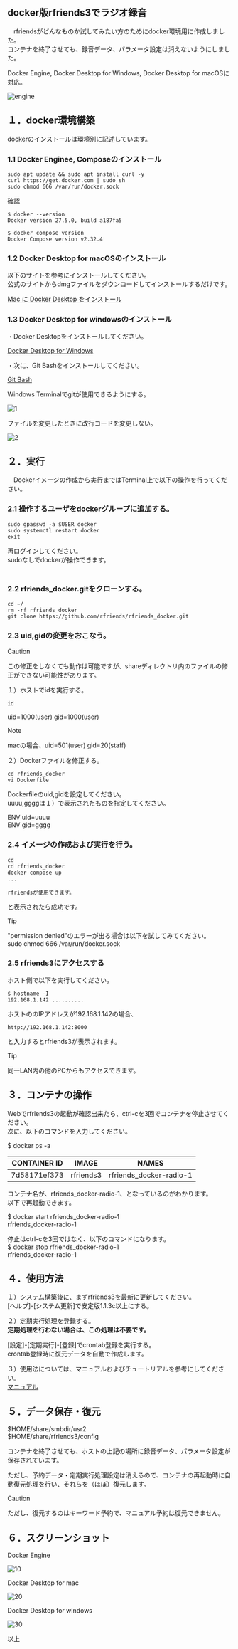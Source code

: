 ## docker版rfriends3でラジオ録音  
   
　rfriendsがどんなものか試してみたい方のためにdocker環境用に作成しました。  
 コンテナを終了させても、録音データ、パラメータ設定は消えないようにしました。  
   
 Docker Engine, Docker Desktop for Windows, Docker Desktop for macOSに対応。  
  
![engine](https://github.com/user-attachments/assets/2d6ffc34-7771-438e-9057-0cf7ccb93a28)
  
## １．docker環境構築
  
dockerのインストールは環境別に記述しています。  
  
### 1.1 Docker Enginee, Composeのインストール  
  
```
sudo apt update && sudo apt install curl -y  
curl https://get.docker.com | sudo sh  
sudo chmod 666 /var/run/docker.sock  
```  
確認  
```  
$ docker --version  
Docker version 27.5.0, build a187fa5  
  
$ docker compose version  
Docker Compose version v2.32.4
```  
  
### 1.2 Docker Desktop for macOSのインストール  
  
以下のサイトを参考にインストールしてください。  
公式のサイトからdmgファイルをダウンロードしてインストールするだけです。  
  
[Mac に Docker Desktop をインストール](https://docs.docker.jp/docker-for-mac/install.html)    
  
### 1.3 Docker Desktop for windowsのインストール  

・Docker Desktopをインストールしてください。  
  
[Docker Desktop for Windows](https://docs.docker.jp/docker-for-windows/install.html)  
  
・次に、Git Bashをインストールしてください。  
  
[Git Bash](https://gitforwindows.org/)  
  
Windows Terminalでgitが使用できるようにする。 
   
![1](https://github.com/user-attachments/assets/27e1b965-ccc8-4f60-957b-3c89b621a3cf)
  
ファイルを変更したときに改行コードを変更しない。  
  
![2](https://github.com/user-attachments/assets/570cc64c-a6e3-4e2f-88f5-8f194a7eefc0)  
   
## ２．実行  
  
　Dockerイメージの作成から実行まではTerminal上で以下の操作を行ってください。  
 
### 2.1 操作するユーザをdockerグループに追加する。  
  
```
sudo gpasswd -a $USER docker  
sudo systemctl restart docker  
exit  
```
  
再ログインしてください。  
sudoなしでdockerが操作できます。  
　
### 2.2 rfriends_docker.gitをクローンする。  
  
```
cd ~/
rm -rf rfriends_docker
git clone https://github.com/rfriends/rfriends_docker.git   
```
 
### 2.3 uid,gidの変更をおこなう。  
  
> [!CAUTION]  
> この修正をしなくても動作は可能ですが、shareディレクトリ内のファイルの修正ができない可能性があります。
>   
  
１）ホストでidを実行する。 
```
id  
```
uid=1000(user) gid=1000(user)  

> [!NOTE]  
> macの場合、uid=501(user) gid=20(staff)
>
  
２）Dockerファイルを修正する。  
  
```
cd rfriends_docker  
vi Dockerfile  
```
   
Dockerfileのuid,gidを設定してください。  
uuuu,ggggは１）で表示されたものを指定してください。  
  
ENV uid=uuuu  
ENV gid=gggg    
  
### 2.4 イメージの作成および実行を行う。  
  
```
cd  
cd rfriends_docker  
docker compose up  
...  
  
rfriendsが使用できます。  
```
  
と表示されたら成功です。  
  
> [!TIP]
> "permission denied"のエラーが出る場合は以下を試してみてください。   
> sudo chmod 666 /var/run/docker.sock  
  
### 2.5 rfriends3にアクセスする  
  
ホスト側で以下を実行してください。  
```
$ hostname -I
192.168.1.142 ..........  
```
  
ホストののIPアドレスが192.168.1.142の場合、
```
http://192.168.1.142:8000
```
と入力するとrfriends3が表示されます。
 
> [!TIP]   
> 同一LAN内の他のPCからもアクセスできます。  
    
## ３．コンテナの操作  
  
Webでrfriends3の起動が確認出来たら、ctrl-cを3回でコンテナを停止させてください。  
次に、以下のコマンドを入力してください。  
  
$ docker ps -a  
  

|CONTAINER ID   |IMAGE       |NAMES|  
|---|---|---|  
|7d58171ef373   |rfriends3   |rfriends_docker-radio-1 | 
  
コンテナ名が、rfriends_docker-radio-1、となっているのがわかります。  
以下で再起動できます。  
  
$ docker start rfriends_docker-radio-1  
rfriends_docker-radio-1  
  
停止はctrl-cを3回ではなく、以下のコマンドになります。  
$ docker stop rfriends_docker-radio-1  
rfriends_docker-radio-1  

## ４．使用方法
  
１）システム構築後に、まずrfriends3を最新に更新してください。  
[ヘルプ]-[システム更新]で安定版1.1.3c以上にする。 
 
２）定期実行処理を登録する。  
**定期処理を行わない場合は、この処理は不要です。**  
  
[設定]-[定期実行]-[登録]でcrontab登録を実行する。  
crontab登録時に復元データを自動で作成します。  
  
３）使用法については、マニュアルおよびチュートリアルを参考にしてください。  
[マニュアル](https://github.com/rfriends/rfriends/blob/gh-pages/manual/index.md)  
  
## ５．データ保存・復元  
  
$HOME/share/smbdir/usr2  
$HOME/share/rfriends3/config  
  
コンテナを終了させても、ホストの上記の場所に録音データ、パラメータ設定が保存されています。 
  
ただし、予約データ・定期実行処理設定は消えるので、コンテナの再起動時に自動復元処理を行い、それらを（ほぼ）復元します。

> [!CAUTION]  
> ただし、復元するのはキーワード予約で、マニュアル予約は復元できません。  
  
## ６．スクリーンショット  

  Docker Engine  
  
![10](https://github.com/user-attachments/assets/2be51085-b960-41e5-89ea-c29cc58ed233)

  Docker Desktop for mac  
  
![20](https://github.com/user-attachments/assets/ac099242-4684-4ebf-9a41-da3cd68d3c88)

  Docker Desktop for windows  
  
![30](https://github.com/user-attachments/assets/d91db14c-eb5b-40aa-be50-3f91fc6c02e8)


以上  
  
  
  
